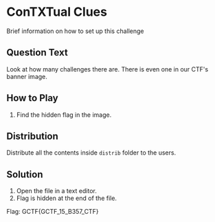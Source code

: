 # ConTXTual Clues
Brief information on how to set up this challenge

## Question Text
Look at how many challenges there are. There is even one in our CTF's banner image.

## How to Play
1. Find the hidden flag in the image.

## Distribution
Distribute all the contents inside `distrib` folder to the users.

## Solution
1. Open the file in a text editor.
3. Flag is hidden at the end of the file.

Flag: GCTF{GCTF_15_B357_CTF}
